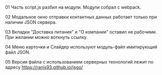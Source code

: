 01 Часть script.js разбил на модули. Модули собрал с webpack.

02 Модальное окно отправки контактных данных работает только при наличии JSON сервера.

03 Вкладки "Доставка питания" и "О компании" оставил не рабочими. При желании можно воткнуть ссылку.

04 Меню карточки и Слайдер используют модуль-файл имитирующий файл JSON.

05 Версия файла с использованием серверных технологий лежит по адресу https://ranis93.github.io/jsgo/
